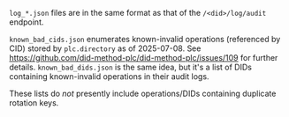 `log_*.json` files are in the same format as that of the `/<did>/log/audit` endpoint.

`known_bad_cids.json` enumerates known-invalid operations (referenced by CID) stored by `plc.directory` as of 2025-07-08. See https://github.com/did-method-plc/did-method-plc/issues/109 for further details. `known_bad_dids.json` is the same idea, but it's a list of DIDs containing known-invalid operations in their audit logs.

These lists do *not* presently include operations/DIDs containing duplicate rotation keys.
